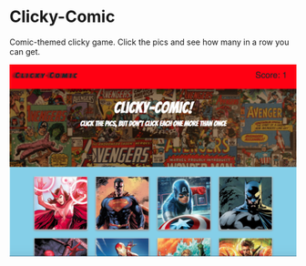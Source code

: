 # Clicky-Comic
Comic-themed clicky game. Click the pics and see how many in a row you can get.

![App Screen](Clicky-comic.png)
